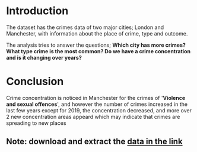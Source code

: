 # Introduction
The dataset has the crimes data of two major cities; London and Manchester, with information about the place of crime, type and outcome.

The analysis tries to answer the questions; **Which city has more crimes? What type crime is the most common? Do we have a crime concentration and is it changing over years?**



# Conclusion
Crime concentration is noticed in Manchester for the crimes of '**Violence and sexual offences**', and however the number of crimes increased in the last few years except for 2019, the concentration decreased, and more over 2 new concentration areas appeard which may indicate that crimes are spreading to new places


## Note: download and extract the [data in the link](https://drive.google.com/file/d/1FPN4nq8fi13ur6xPnTtFrAhDbZ9fIasF/view?usp=sharing)


